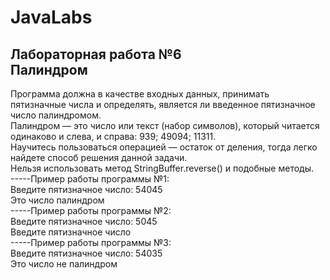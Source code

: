 # JavaLabs
Лабораторная работа №6     
Палиндром 
-----  
Программа должна в качестве входных данных, принимать пятизначные числа и определять, является ли введенное пятизначное число палиндромом.  
Палиндром — это число или текст (набор символов), который читается одинаково и слева, и справа: 939; 49094; 11311.   
Научитесь пользоваться операцией — остаток от деления, тогда легко найдете способ решения данной задачи.  
Нельзя использовать метод StringBuffer.reverse() и подобные методы.   
-----Пример работы программы №1:  
Введите пятизначное число:  54045  
Это число палиндром  
-----Пример работы программы №2:  
Введите пятизначное число:  5045  
Введите пятизначное число  
-----Пример работы программы №3:  
Введите пятизначное число:  54035  
Это число не палиндром     
  
